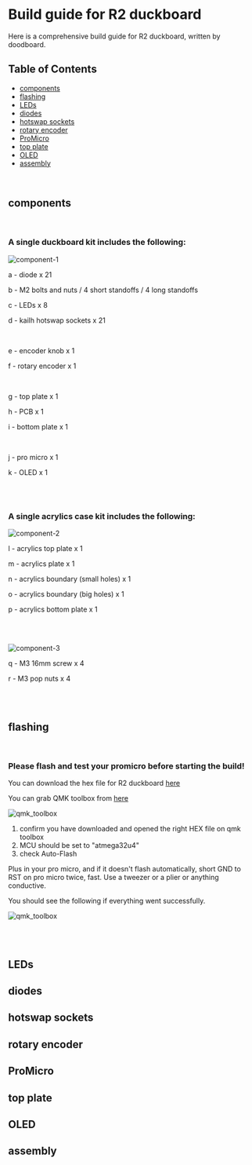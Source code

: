 # Build guide for R2 duckboard

Here is a comprehensive build guide for R2 duckboard, written by doodboard. 

## Table of Contents

* [components](#components)
* [flashing](#flashing)
* [LEDs](#leds)
* [diodes](#diodes)
* [hotswap sockets](#sockets)
* [rotary encoder](#encoder)
* [ProMicro](#promicro)
* [top plate](#top-plate)
* [OLED](#oled)
* [assembly](#assembly)

<br/>

## components

<br/>

### A single duckboard kit includes the following:

![component-1](https://github.com/doodboard/tutorial/blob/main/component_1.jpg)

a - diode x 21 

b - M2 bolts and nuts / 4 short standoffs / 4 long standoffs

c - LEDs x 8 

d - kailh hotswap sockets x 21 

<br/>

e - encoder knob x 1 

f - rotary encoder x 1

<br/>

g - top plate x 1 

h - PCB x 1 

i - bottom plate x 1 

<br/>

j - pro micro x 1 

k - OLED x 1 

<br/>
<br/>

### A single acrylics case kit includes the following:

![component-2](https://github.com/doodboard/tutorial/blob/main/component_2.jpg)

l - acrylics top plate x 1 

m - acrylics plate x 1 

n - acrylics boundary (small holes) x 1 

o - acrylics boundary (big holes) x 1 

p - acrylics bottom plate x 1 

<br/>
<br/>

![component-3](https://github.com/doodboard/tutorial/blob/main/component_3.jpg)

q - M3 16mm screw  x 4 

r - M3 pop nuts x 4 

<br/>
<br/>

## flashing

<br/>

### Please flash and test your promicro before starting the build!

You can download the hex file for R2 duckboard [here](https://officialdoodboard.netlify.app/support/duckboard_R2_default.hex)

You can grab QMK toolbox from [here](https://github.com/qmk/qmk_toolbox)

![qmk_toolbox](https://github.com/doodboard/tutorial/blob/main/qmk_toolbox_1.jpg)

1. confirm you have downloaded and opened the right HEX file on qmk toolbox
2. MCU should be set to "atmega32u4"
3. check Auto-Flash

Plus in your pro micro, and if it doesn't flash automatically, short GND to RST on pro micro twice, fast.
Use a tweezer or a plier or anything conductive.

You should see the following if everything went successfully.

![qmk_toolbox](https://github.com/doodboard/tutorial/blob/main/qmk_toolbox_2.jpg)



<br/>
<br/>

## LEDs

## diodes

## hotswap sockets

## rotary encoder

## ProMicro

## top plate

## OLED

## assembly